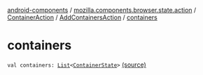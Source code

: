[android-components](../../../index.md) / [mozilla.components.browser.state.action](../../index.md) / [ContainerAction](../index.md) / [AddContainersAction](index.md) / [containers](./containers.md)

# containers

`val containers: `[`List`](https://kotlinlang.org/api/latest/jvm/stdlib/kotlin.collections/-list/index.html)`<`[`ContainerState`](../../../mozilla.components.browser.state.state/-container-state/index.md)`>` [(source)](https://github.com/mozilla-mobile/android-components/blob/master/components/browser/state/src/main/java/mozilla/components/browser/state/action/BrowserAction.kt#L738)